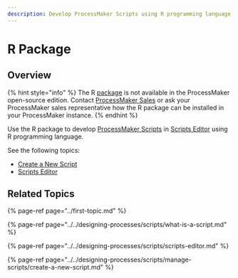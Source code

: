 ```yaml
---
description: Develop ProcessMaker Scripts using R programming language.
---
```


# R Package

## Overview

{% hint style="info" %}
The R [package](../first-topic.md) is not available in the ProcessMaker open-source edition. Contact [ProcessMaker Sales](mailto:sales@processmaker.com) or ask your ProcessMaker sales representative how the R package can be installed in your ProcessMaker instance.
{% endhint %}

Use the R package to develop [ProcessMaker Scripts](../../designing-processes/scripts/what-is-a-script.md) in [Scripts Editor](../../designing-processes/scripts/scripts-editor.md) using R programming language.

See the following topics:

* [Create a New Script](../../designing-processes/scripts/manage-scripts/create-a-new-script.md#create-a-new-processmaker-script)
* [Scripts Editor](../../designing-processes/scripts/scripts-editor.md)

## Related Topics

{% page-ref page="../first-topic.md" %}

{% page-ref page="../../designing-processes/scripts/what-is-a-script.md" %}

{% page-ref page="../../designing-processes/scripts/scripts-editor.md" %}

{% page-ref page="../../designing-processes/scripts/manage-scripts/create-a-new-script.md" %}

